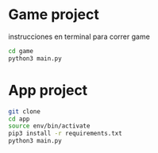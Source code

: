 # Game project

instrucciones en terminal para correr game
```sh
cd game
python3 main.py
```

# App project
```sh
git clone
cd app
source env/bin/activate
pip3 install -r requirements.txt
python3 main.py
```
